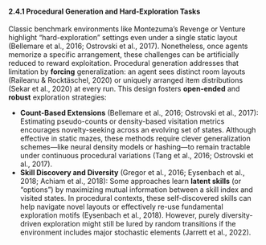 #### 2.4.1 Procedural Generation and Hard-Exploration Tasks

Classic benchmark environments like Montezuma’s Revenge or Venture highlight “hard-exploration” settings even under a single static layout (Bellemare et al., 2016; Ostrovski et al., 2017). Nonetheless, once agents memorize a specific arrangement, these challenges can be artificially reduced to reward exploitation. Procedural generation addresses that limitation by **forcing** generalization: an agent sees distinct room layouts (Raileanu & Rocktäschel, 2020) or uniquely arranged item distributions (Sekar et al., 2020) at every run. This design fosters **open-ended** and **robust** exploration strategies:

- **Count-Based Extensions** (Bellemare et al., 2016; Ostrovski et al., 2017): Estimating pseudo-counts or density-based visitation metrics encourages novelty-seeking across an evolving set of states. Although effective in static mazes, these methods require clever generalization schemes—like neural density models or hashing—to remain tractable under continuous procedural variations (Tang et al., 2016; Ostrovski et al., 2017).  
- **Skill Discovery and Diversity** (Gregor et al., 2016; Eysenbach et al., 2018; Achiam et al., 2018): Some approaches learn **latent skills** (or “options”) by maximizing mutual information between a skill index and visited states. In procedural contexts, these self-discovered skills can help navigate novel layouts or effectively re-use fundamental exploration motifs (Eysenbach et al., 2018). However, purely diversity-driven exploration might still be lured by random transitions if the environment includes major stochastic elements (Jarrett et al., 2022).
